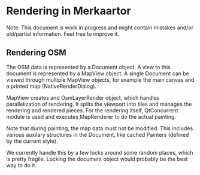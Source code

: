 # Rendering in Merkaartor

Note: This document is work in progress and might contain mistakes and/or
old/partial information. Feel free to improve it.

## Rendering OSM

The OSM data is represented by a Document object. A view to this document is
represented by a MapView object. A single Document can be viewed through
multiple MapView objects, for example the main canvas and a printed map
(NativeRenderDialog).

MapView creates and OsmLayerRender object, which handles parallelization of
rendering. It splits the viewport into tiles and manages the rendering and
rendered pieces. For the rendering itself, QtConcurrent module is used and
executes MapRenderer to do the actual painting. 

Note that during painting, the map data must not be modified. This includes
various auxilary structures in the Document, like cached Painters (defined by
the current style).

We currently handle this by a few locks around some random places, which is
pretty fragile. Locking the document object would probably be the best way to
do it.


